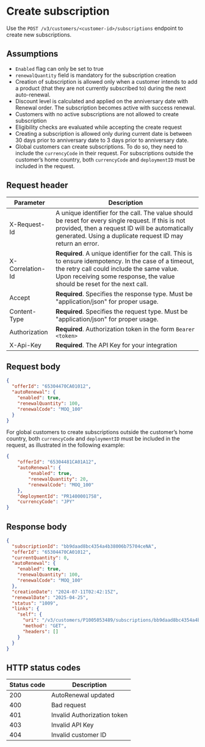 # Create subscription

Use the `POST /v3/customers/<customer-id>/subscriptions` endpoint to create new subscriptions.

## Assumptions

- `Enabled` flag can only be set to true
- `renewalQuantity` field is mandatory for the subscription creation
- Creation of subscription is allowed only when a customer intends to add a product (that they are not currently subscribed to) during the next auto-renewal.
- Discount level is calculated and applied on the anniversary date with Renewal order. The subscription becomes active with success renewal.
- Customers with no active subscriptions are not allowed to create subscription
- Eligibility checks are evaluated while accepting the create request
- Creating a subscription is allowed only during current date is between 30 days prior to anniversary date to 3 days prior to anniversary date.
- Global customers can create subscriptions. To do so, they need to include the `currencyCode` in their request. For subscriptions outside the customer’s home country, both `currencyCode` and `deploymentID` must be included in the request.

## Request header

| Parameter        | Description                                                                                                                                                                                                                      |
|------------------|----------------------------------------------------------------------------------------------------------------------------------------------------------------------------------------------------------------------------------|
| X-Request-Id     | A unique identifier for the call. The value should be reset for every single request. If this is not provided, then a request ID will be automatically generated. Using a duplicate request ID may return an error.              |
| X-Correlation-Id | **Required**. A unique identifier for the call. This is to ensure idempotency. In the case of a timeout, the retry call could include the same value. Upon receiving some response, the value should be reset for the next call. |
| Accept           | **Required**. Specifies the response type. Must be "application/json" for proper usage.                                                                                                                                          |
| Content-Type     | **Required**. Specifies the request type. Must be "application/json" for proper usage.                                                                                                                                           |
| Authorization    | **Required**. Authorization token in the form `Bearer <token>`                                                                                                                                                                   |
| X-Api-Key        | **Required**. The API Key for your integration                                                                                                                                                                                   |

## Request body

```json
{
  "offerId": "65304470CA01012",
  "autoRenewal": {
    "enabled": true,
    "renewalQuantity": 100,
    "renewalCode": "MOQ_100"
  }
}
```

For global customers to create subscriptions outside the customer’s home country, both `currencyCode` and `deploymentID` must be included in the request, as illustrated in the following example:

```json
{
    "offerId": "65304481CA01A12",
    "autoRenewal": {
        "enabled": true,
        "renewalQuantity": 20,
        "renewalCode": "MOQ_100"
    },
    "deploymentId": "PR1400001758",
    "currencyCode": "JPY"
}
```

## Response body

```json
{
  "subscriptionId": "bb9daad8bc4354a4b38006b75704ceNA",
  "offerId": "65304470CA01012",
  "currentQuantity": 0,
  "autoRenewal": {
    "enabled": true,
    "renewalQuantity": 100,
    "renewalCode": "MOQ_100"
  },
  "creationDate": "2024-07-11T02:42:15Z",
  "renewalDate": "2025-04-25",
  "status": "1009",
  "links": {
    "self": {
      "uri": "/v3/customers/P1005053489/subscriptions/bb9daad8bc4354a4b38006b75704ceNA",
      "method": "GET",
      "headers": []
    }
  }
}
```

## HTTP status codes

| Status code | Description                 |
| ----------- | --------------------------- |
| 200         | AutoRenewal updated         |
| 400         | Bad request                 |
| 401         | Invalid Authorization token |
| 403         | Invalid API Key             |
| 404         | Invalid customer ID         |
